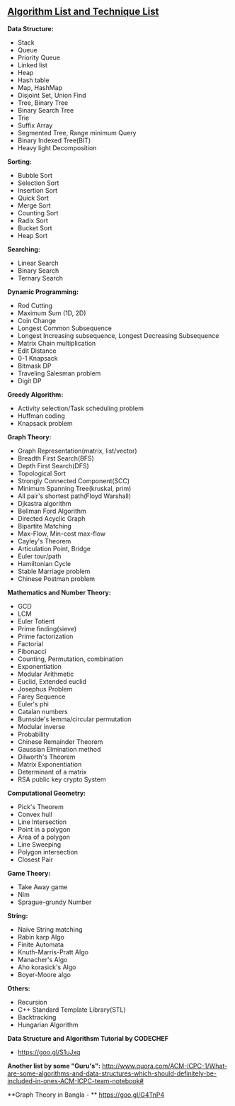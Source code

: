 [Algorithm List and Technique List](https://www.facebook.com/emon.dmhs/)
---

**Data Structure:**
* Stack
* Queue
* Priority Queue
* Linked list
* Heap
* Hash table
* Map, HashMap
* Disjoint Set, Union Find
* Tree, Binary Tree
* Binary Search Tree
* Trie
* Suffix Array
* Segmented Tree, Range minimum Query
* Binary Indexed Tree(BIT)
* Heavy light Decomposition

**Sorting:**
* Bubble Sort
* Selection Sort
* Insertion Sort
* Quick Sort
* Merge Sort
* Counting Sort
* Radix Sort
* Bucket Sort
* Heap Sort

**Searching:**
* Linear Search
* Binary Search
* Ternary Search


**Dynamic Programming:**
* Rod Cutting
* Maximum Sum (1D, 2D)
* Coin Change
* Longest Common Subsequence
* Longest Increasing subsequence, Longest Decreasing Subsequence
* Matrix Chain multiplication
* Edit Distance
* 0-1 Knapsack
* Bitmask DP
* Traveling Salesman problem
* Digit DP

**Greedy Algorithm:**
* Activity selection/Task scheduling problem
* Huffman coding
* Knapsack problem

**Graph Theory:**
* Graph Representation(matrix, list/vector)
* Breadth First Search(BFS)
* Depth First Search(DFS)
* Topological Sort
* Strongly Connected Component(SCC)
* Minimum Spanning Tree(kruskal, prim)
* All pair's shortest path(Floyd Warshall)
* Djkastra algorithm
* Bellman Ford Algorithm
* Directed Acyclic Graph
* Bipartite Matching
* Max-Flow, Min-cost max-flow
* Cayley's Theorem
* Articulation Point, Bridge
* Euler tour/path
* Hamiltonian Cycle
* Stable Marriage problem
* Chinese Postman problem

**Mathematics and Number Theory:**
* GCD 
* LCM
* Euler Totient
* Prime finding(sieve)
* Prime factorization
* Factorial
* Fibonacci
* Counting, Permutation, combination
* Exponentiation
* Modular Arithmetic
* Euclid, Extended euclid
* Josephus Problem
* Farey Sequence
* Euler's phi
* Catalan numbers
* Burnside's lemma/circular permutation
* Modular inverse
* Probability
* Chinese Remainder Theorem
* Gaussian Elmination method
* Dilworth's Theorem
* Matrix Exponentiation
* Determinant of a matrix
* RSA public key crypto System

**Computational Geometry:**
* Pick's Theorem
* Convex hull
* Line Intersection
* Point in a polygon
* Area of a polygon
* Line Sweeping
* Polygon intersection
* Closest Pair

**Game Theory:**
* Take Away game
* Nim
* Sprague-grundy Number

**String:**
* Naive String matching 
* Rabin karp Algo
* Finite Automata
* Knuth-Marris-Pratt Algo
* Manacher's Algo
* Aho korasick's Algo
* Boyer-Moore algo

**Others:**
* Recursion
* C++ Standard Template Library(STL)
* Backtracking
* Hungarian Algorithm


**Data Structure and Algorithsm Tutorial by CODECHEF**
* https://goo.gl/S1uJxq


**Another list by some "Guru's":** http://www.quora.com/ACM-ICPC-1/What-are-some-algorithms-and-data-structures-which-should-definitely-be-included-in-ones-ACM-ICPC-team-notebook#

**Graph Theory in Bangla - ** https://goo.gl/G4TnP4
